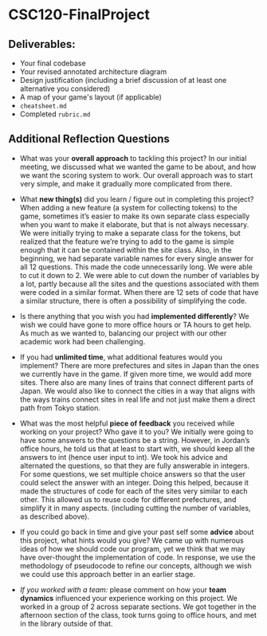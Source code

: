 # CSC120-FinalProject

## Deliverables:
 - Your final codebase
 - Your revised annotated architecture diagram
 - Design justification (including a brief discussion of at least one alternative you considered)
 - A map of your game's layout (if applicable)
 - `cheatsheet.md`
 - Completed `rubric.md`
  
## Additional Reflection Questions
 - What was your **overall approach** to tackling this project?
    In our initial meeting, we discussed what we wanted the game to be about, and how we want the scoring system to work. Our overall approach was to start very simple, and make it gradually more complicated from there. 

 - What **new thing(s)** did you learn / figure out in completing this project?
    When adding a new feature (a system for collecting tokens) to the game, sometimes it’s easier to make its own separate class especially when you want to make it elaborate, but that is not always necessary. We  were initially trying to make a separate class for the tokens, but realized that the feature we’re trying to add to the game is simple enough that it can be contained within the site class. Also, in the beginning, we had separate variable names for every single answer for all 12 questions. This made the code unnecessarily long. We were able to cut it down to 2. We were able to cut down the number of variables by a lot, partly because all the sites and the questions associated with them were coded in a similar format. When there are 12 sets of code that have a similar structure, there is often a possibility of simplifying the code. 

 - Is there anything that you wish you had **implemented differently**?
    We wish we could have gone to more office hours or TA hours to get help. As much as we wanted to, balancing our project with our other academic work had been challenging. 

 - If you had **unlimited time**, what additional features would you implement?
    There are more prefectures and sites in Japan than the ones we currently have in the game. If given more time, we would add more sites. There also are many lines of trains that connect different parts of Japan. We would also like to connect the cities in a way that aligns with the ways trains connect sites in real life and not just make them a direct path from Tokyo station. 

 - What was the most helpful **piece of feedback** you received while working on your project? Who gave it to you?
    We initially were going to have some answers to the questions be a string. However, in Jordan’s office hours, he told us that at least to start with, we should keep all the answers to int (hence user input to int). We took his advice and alternated the questions, so that they are fully answerable in integers. For some questions, we set multiple choice answers so that the user could select the answer with an integer. Doing this helped, because it made the structures of code for each of the sites very similar to each other. This allowed us to reuse code for different prefectures, and simplify it in many aspects. (including cutting the number of variables, as described above). 

 - If you could go back in time and give your past self some **advice** about this project, what hints would you give?
    We came up with numerous ideas of how we should code our program, yet we think that we may have over-thought the implementation of code. In response, we use the methodology of pseudocode to refine our concepts, although we wish we could use this approach better in an earlier stage.  

 - _If you worked with a team:_ please comment on how your **team dynamics** influenced your experience working on this project.
    We worked in a group of 2 across separate sections. We got together in the afternoon section of the class, took turns going to office hours, and met in the library outside of that.  
